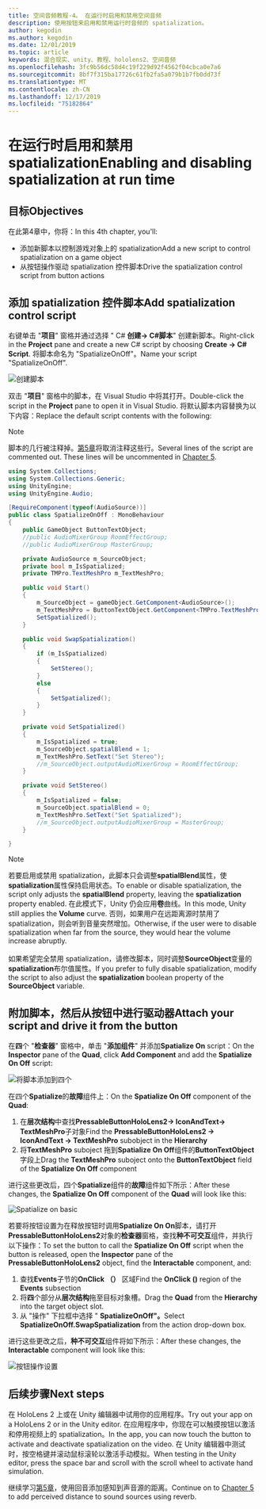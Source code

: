 ```yaml
---
title: 空间音频教程-4。 在运行时启用和禁用空间音频
description: 使用按钮来启用和禁用运行时音频的 spatialization。
author: kegodin
ms.author: kegodin
ms.date: 12/01/2019
ms.topic: article
keywords: 混合现实、unity、教程、hololens2、空间音频
ms.openlocfilehash: 3fc9b56dc58d4c19f229d92f4562f04cbca0e7a6
ms.sourcegitcommit: 8bf7f315ba17726c61fb2fa5a079b1b7fb0dd73f
ms.translationtype: MT
ms.contentlocale: zh-CN
ms.lasthandoff: 12/17/2019
ms.locfileid: "75182864"
---
```

# <a name="enabling-and-disabling-spatialization-at-run-time"></a><span data-ttu-id="f328b-105">在运行时启用和禁用 spatialization</span><span class="sxs-lookup"><span data-stu-id="f328b-105">Enabling and disabling spatialization at run time</span></span>

## <a name="objectives"></a><span data-ttu-id="f328b-106">目标</span><span class="sxs-lookup"><span data-stu-id="f328b-106">Objectives</span></span>
<span data-ttu-id="f328b-107">在此第4章中，你将：</span><span class="sxs-lookup"><span data-stu-id="f328b-107">In this 4th chapter, you'll:</span></span>
* <span data-ttu-id="f328b-108">添加新脚本以控制游戏对象上的 spatialization</span><span class="sxs-lookup"><span data-stu-id="f328b-108">Add a new script to control spatialization on a game object</span></span>
* <span data-ttu-id="f328b-109">从按钮操作驱动 spatialization 控件脚本</span><span class="sxs-lookup"><span data-stu-id="f328b-109">Drive the spatialization control script from button actions</span></span>

## <a name="add-spatialization-control-script"></a><span data-ttu-id="f328b-110">添加 spatialization 控件脚本</span><span class="sxs-lookup"><span data-stu-id="f328b-110">Add spatialization control script</span></span>
<span data-ttu-id="f328b-111">右键单击 "**项目**" 窗格并通过选择 " C# **创建-> C#脚本**" 创建新脚本。</span><span class="sxs-lookup"><span data-stu-id="f328b-111">Right-click in the **Project** pane and create a new C# script by choosing **Create -> C# Script**.</span></span> <span data-ttu-id="f328b-112">将脚本命名为 "SpatializeOnOff"。</span><span class="sxs-lookup"><span data-stu-id="f328b-112">Name your script "SpatializeOnOff".</span></span>

![创建脚本](images/spatial-audio/create-script.png)

<span data-ttu-id="f328b-114">双击 "**项目**" 窗格中的脚本，在 Visual Studio 中将其打开。</span><span class="sxs-lookup"><span data-stu-id="f328b-114">Double-click the script in the **Project** pane to open it in Visual Studio.</span></span> <span data-ttu-id="f328b-115">将默认脚本内容替换为以下内容：</span><span class="sxs-lookup"><span data-stu-id="f328b-115">Replace the default script contents with the following:</span></span>

> [!NOTE]
> <span data-ttu-id="f328b-116">脚本的几行被注释掉。[第5章](unity-spatial-audio-ch5.md)将取消注释这些行。</span><span class="sxs-lookup"><span data-stu-id="f328b-116">Several lines of the script are commented out. These lines will be uncommented in [Chapter 5](unity-spatial-audio-ch5.md).</span></span>

```c#
using System.Collections;
using System.Collections.Generic;
using UnityEngine;
using UnityEngine.Audio;

[RequireComponent(typeof(AudioSource))]
public class SpatializeOnOff : MonoBehaviour
{
    public GameObject ButtonTextObject;
    //public AudioMixerGroup RoomEffectGroup;
    //public AudioMixerGroup MasterGroup;

    private AudioSource m_SourceObject;
    private bool m_IsSpatialized;
    private TMPro.TextMeshPro m_TextMeshPro;

    public void Start()
    {
        m_SourceObject = gameObject.GetComponent<AudioSource>();
        m_TextMeshPro = ButtonTextObject.GetComponent<TMPro.TextMeshPro>();
        SetSpatialized();
    }

    public void SwapSpatialization()
    {
        if (m_IsSpatialized)
        {
            SetStereo();
        }
        else
        {
            SetSpatialized();
        }
    }

    private void SetSpatialized()
    {
        m_IsSpatialized = true;
        m_SourceObject.spatialBlend = 1;
        m_TextMeshPro.SetText("Set Stereo");
        //m_SourceObject.outputAudioMixerGroup = RoomEffectGroup;
    }

    private void SetStereo()
    {
        m_IsSpatialized = false;
        m_SourceObject.spatialBlend = 0;
        m_TextMeshPro.SetText("Set Spatialized");
        //m_SourceObject.outputAudioMixerGroup = MasterGroup;
    }

}
```

> [!NOTE]
> <span data-ttu-id="f328b-117">若要启用或禁用 spatialization，此脚本只会调整**spatialBlend**属性，使**spatialization**属性保持启用状态。</span><span class="sxs-lookup"><span data-stu-id="f328b-117">To enable or disable spatialization, the script only adjusts the **spatialBlend** property, leaving the **spatialization** property enabled.</span></span> <span data-ttu-id="f328b-118">在此模式下，Unity 仍会应用**卷**曲线。</span><span class="sxs-lookup"><span data-stu-id="f328b-118">In this mode, Unity still applies the **Volume** curve.</span></span> <span data-ttu-id="f328b-119">否则，如果用户在远距离源时禁用了 spatialization，则会听到音量突然增加。</span><span class="sxs-lookup"><span data-stu-id="f328b-119">Otherwise, if the user were to disable spatialization when far from the source, they would hear the volume increase abruptly.</span></span> <br> <br>
> <span data-ttu-id="f328b-120">如果希望完全禁用 spatialization，请修改脚本，同时调整**SourceObject**变量的**spatialization**布尔值属性。</span><span class="sxs-lookup"><span data-stu-id="f328b-120">If you prefer to fully disable spatialization, modify the script to also adjust the **spatialization** boolean property of the **SourceObject** variable.</span></span>

## <a name="attach-your-script-and-drive-it-from-the-button"></a><span data-ttu-id="f328b-121">附加脚本，然后从按钮中进行驱动器</span><span class="sxs-lookup"><span data-stu-id="f328b-121">Attach your script and drive it from the button</span></span>
<span data-ttu-id="f328b-122">在**四**个 "**检查器**" 窗格中，单击 "**添加组件**" 并添加**Spatialize On** script：</span><span class="sxs-lookup"><span data-stu-id="f328b-122">On the **Inspector** pane of the **Quad**, click **Add Component** and add the **Spatialize On Off** script:</span></span>

![将脚本添加到四个](images/spatial-audio/add-script-to-quad.png)

<span data-ttu-id="f328b-124">在四个**Spatialize**的**故障**组件上：</span><span class="sxs-lookup"><span data-stu-id="f328b-124">On the **Spatialize On Off** component of the **Quad**:</span></span>
1. <span data-ttu-id="f328b-125">在**层次结构**中查找**PressableButtonHoloLens2-> IconAndText-> TextMeshPro**子对象</span><span class="sxs-lookup"><span data-stu-id="f328b-125">Find the **PressableButtonHoloLens2 -> IconAndText -> TextMeshPro** subobject in the **Hierarchy**</span></span>
2. <span data-ttu-id="f328b-126">将**TextMeshPro** suboject 拖到**Spatialize On Off**组件的**ButtonTextObject**字段上</span><span class="sxs-lookup"><span data-stu-id="f328b-126">Drag the **TextMeshPro** suboject onto the **ButtonTextObject** field of the **Spatialize On Off** component</span></span>

<span data-ttu-id="f328b-127">进行这些更改后，四个**Spatialize**组件的**故障**组件如下所示：</span><span class="sxs-lookup"><span data-stu-id="f328b-127">After these changes, the **Spatialize On Off** component of the **Quad** will look like this:</span></span>

![Spatialize on basic](images/spatial-audio/spatialize-on-off-basic.png)

<span data-ttu-id="f328b-129">若要将按钮设置为在释放按钮时调用**Spatialize On On**脚本，请打开**PressableButtonHoloLens2**对象的**检查器**窗格，查找**种不可交互**组件，并执行以下操作：</span><span class="sxs-lookup"><span data-stu-id="f328b-129">To set the button to call the **Spatialize On Off** script when the button is released, open the **Inspector** pane of the **PressableButtonHoloLens2** object, find the **Interactable** component, and:</span></span>
1. <span data-ttu-id="f328b-130">查找**Events**子节的**OnClick （）** 区域</span><span class="sxs-lookup"><span data-stu-id="f328b-130">Find the **OnClick ()** region of the **Events** subsection</span></span>
2. <span data-ttu-id="f328b-131">将**四**个部分从**层次结构**拖至目标对象槽。</span><span class="sxs-lookup"><span data-stu-id="f328b-131">Drag the **Quad** from the **Hierarchy** into the target object slot.</span></span>
3. <span data-ttu-id="f328b-132">从 "操作" 下拉框中选择 " **SpatializeOnOff"。**</span><span class="sxs-lookup"><span data-stu-id="f328b-132">Select **SpatializeOnOff.SwapSpatialization** from the action drop-down box.</span></span>

<span data-ttu-id="f328b-133">进行这些更改之后，**种不可交互**组件将如下所示：</span><span class="sxs-lookup"><span data-stu-id="f328b-133">After these changes, the **Interactable** component will look like this:</span></span>

![按钮操作设置](images/spatial-audio/button-action-settings.png)

## <a name="next-steps"></a><span data-ttu-id="f328b-135">后续步骤</span><span class="sxs-lookup"><span data-stu-id="f328b-135">Next steps</span></span>
<span data-ttu-id="f328b-136">在 HoloLens 2 上或在 Unity 编辑器中试用你的应用程序。</span><span class="sxs-lookup"><span data-stu-id="f328b-136">Try out your app on a HoloLens 2 or in the Unity editor.</span></span> <span data-ttu-id="f328b-137">在应用程序中，你现在可以触摸按钮以激活和停用视频上的 spatialization。</span><span class="sxs-lookup"><span data-stu-id="f328b-137">In the app, you can now touch the button to activate and deactivate spatialization on the video.</span></span> <span data-ttu-id="f328b-138">在 Unity 编辑器中测试时，按空格键并滚动鼠标滚轮以激活手动模拟。</span><span class="sxs-lookup"><span data-stu-id="f328b-138">When testing in the Unity editor, press the space bar and scroll with the scroll wheel to activate hand simulation.</span></span> 

<span data-ttu-id="f328b-139">继续学习[第5章](unity-spatial-audio-ch5.md)，使用回音添加感知到声音源的距离。</span><span class="sxs-lookup"><span data-stu-id="f328b-139">Continue on to [Chapter 5](unity-spatial-audio-ch5.md) to add perceived distance to sound sources using reverb.</span></span>

